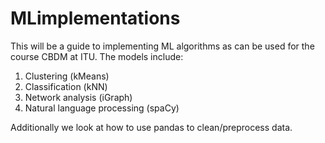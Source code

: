 # MLimplementations


This will be a guide to implementing ML algorithms as can be used for the course CBDM at ITU. The models include:
1. Clustering (kMeans)
1. Classification (kNN)
1. Network analysis (iGraph)
1. Natural language processing (spaCy)

Additionally we look at how to use pandas to clean/preprocess data.
